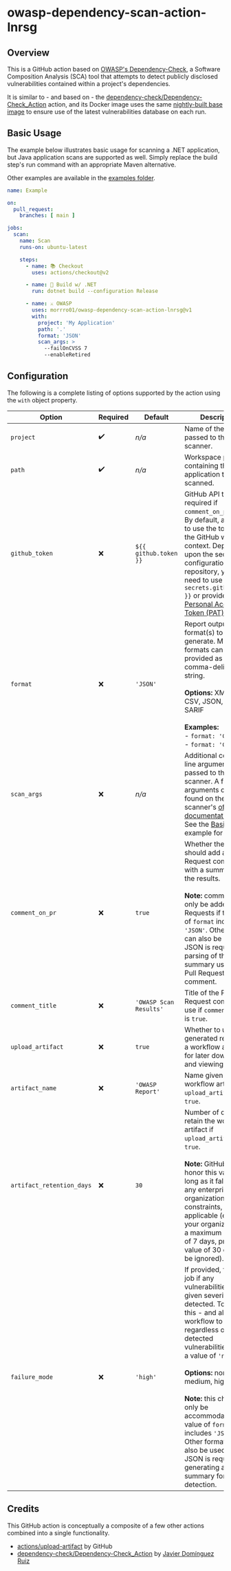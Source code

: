 # owasp-dependency-scan-action-lnrsg

## Overview

This is a GitHub action based on [OWASP's Dependency-Check](https://owasp.org/www-project-dependency-check/), a Software Composition Analysis (SCA) tool that attempts to detect publicly disclosed vulnerabilities contained within a project's dependencies.

It is similar to - and based on - the [dependency-check/Dependency-Check_Action](https://github.com/dependency-check/Dependency-Check_Action) action, and its Docker image uses the same [nightly-built base image](https://github.com/dependency-check/DependencyCheck_Builder) to ensure use of the latest vulnerabilities database on each run.

## Basic Usage

The example below illustrates basic usage for scanning a .NET application, but Java application scans are supported as well. Simply replace the build step's run command with an appropriate Maven alternative.

Other examples are available in the [examples folder](examples/).

```yaml
name: Example

on:
  pull_request:
    branches: [ main ]

jobs:
  scan:
    name: Scan
    runs-on: ubuntu-latest

    steps:
      - name: 📚 Checkout
        uses: actions/checkout@v2

      - name: 🔨 Build w/ .NET      
        run: dotnet build --configuration Release

      - name: ⚔️ OWASP
        uses: morrro01/owasp-dependency-scan-action-lnrsg@v1
        with:
          project: 'My Application'
          path: '.'
          format: 'JSON'
          scan_args: >
            --failOnCVSS 7
            --enableRetired
```

## Configuration

The following is a complete listing of options supported by the action using the `with` object property.

| Option | Required | Default | Description |
| ---    | ---      | ---     | ---         |
| `project` | ✔️ | *n/a* | Name of the project passed to the scanner. |
| `path` | ✔️ | *n/a* | Workspace path containing the application to be scanned. |
| `github_token` | ❌ | `${{ github.token }}` | GitHub API token required if `comment_on_pr` is true. By default, attempts to use the token from the GitHub workflow context. Depending upon the security configuration of your repository, you may need to use `${{ secrets.github_token }}` or provide a [Personal Access Token (PAT)](https://docs.github.com/en/authentication/keeping-your-account-and-data-secure/creating-a-personal-access-token). |
| `format` | ❌ | `'JSON'` | Report output format(s) to generate. Multiple formats can be provided as a comma-delimited string.<br/><br/>**Options:** XML, HTML, CSV, JSON, JUNIT, SARIF<br/><br/>**Examples:**<br/>- `format: 'CSV'`<br/>- `format: 'CSV,XML'` |
| `scan_args` | ❌ | *n/a* | Additional command line arguments passed to the scanner. A full list of arguments can be found on the scanner's [official documentation site](https://jeremylong.github.io/DependencyCheck/dependency-check-cli/arguments.html). See the [Basic Usage](#basic-usage) example for syntax. |
| `comment_on_pr` | ❌ | `true` | Whether the action should add a Pull Request comment with a summary of the results.<br/><br/>**Note:** comments will only be added to Pull Requests if the value of `format` includes `'JSON'`. Other formats can also be used, but JSON is required for parsing of the summary used in the Pull Request comment. |
| `comment_title` | ❌ | `'OWASP Scan Results'` | Title of the Pull Request comment to use if `comment_on_pr` is `true`. |
| `upload_artifact` | ❌ | `true` | Whether to upload generated reports as a workflow artifact for later downloading and viewing. |
| `artifact_name` | ❌ | `'OWASP Report'` | Name given to the workflow artifact if `upload_artifact` is `true`. |
| `artifact_retention_days` | ❌ | `30` | Number of days to retain the workflow artifact if `upload_artifact` is `true`.<br/><br/>**Note:** GitHub will honor this value so long as it falls within any enterprise or organizational constraints, if applicable (e.g., if your organization has a maximum retention of 7 days, providing a value of 30 days will be ignored). |
| `failure_mode` | ❌ | `'high'` | If provided, fails the job if any vulnerabilities of a given severity are detected. To disable this - and allow the workflow to proceed regardless of detected vulnerabilities - use a value of `'none'`.<br/><br/>**Options:** none, low, medium, high<br/><br/>**Note:** this check can only be accommodated if the value of `format` includes `'JSON'`. Other formats can also be used, but JSON is required for generating a parsed summary for detection. |

## Credits

This GitHub action is conceptually a composite of a few other actions combined into a single functionality.

- [actions/upload-artifact](https://github.com/actions/upload-artifact) by GitHub
- [dependency-check/Dependency-Check_Action](https://github.com/dependency-check/Dependency-Check_Action) by [Javier Domínguez Ruiz](https://github.com/javixeneize)